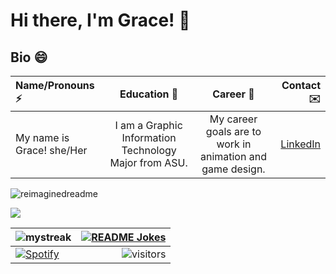# Hi there, I'm Grace! 👋
 
## Bio 😄 

|Name/Pronouns ⚡         |   Education 🌱                                        |   Career 🔭                                            |  Contact ✉️      |
| :---                     |    :----:                                             |    :----:                                              |          ---:     |
|My name is Grace! she/Her | I am a Graphic Information Technology Major from ASU. | My career goals are to work in animation and game design. | [LinkedIn](https://linkedin.com/in/grace-graham-685465181/) |

<p float="left">      
    <img src="https://myreadme.vercel.app/api/embed/gtgraha1?panels=userstatistics,toprepositories,toplanguages,commitgraph" alt="reimaginedreadme" />
</p>

<p float="left">  
    <img src="https://github-profile-trophy.vercel.app/?username=gtgraha1&theme=juicyfresh&no-bg=true" />
</p>


| <img src="https://github-readme-streak-stats.herokuapp.com/?user=gtgraha1&theme=tokyonight" alt="mystreak"/> | <a href="https://readme-jokes.vercel.app"><img src="https://readme-jokes.vercel.app/api" alt="README Jokes"></a> |
| :---   |   ---: |
| [![Spotify](https://novatorem.bgstatic.vercel.app/api/spotify)](https://open.spotify.com/playlist/59Tb5uThHt0jgE7HKoKd7G)  |  ![visitors](https://visitor-badge.laobi.icu/badge?page_id=gtgraha1.gtgraha1) |
